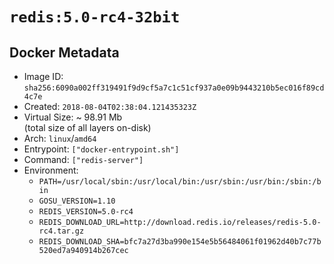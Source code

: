 # `redis:5.0-rc4-32bit`

## Docker Metadata

- Image ID: `sha256:6090a002ff319491f9d9cf5a7c1c51cf937a0e09b9443210b5ec016f89cd4c7e`
- Created: `2018-08-04T02:38:04.121435323Z`
- Virtual Size: ~ 98.91 Mb  
  (total size of all layers on-disk)
- Arch: `linux`/`amd64`
- Entrypoint: `["docker-entrypoint.sh"]`
- Command: `["redis-server"]`
- Environment:
  - `PATH=/usr/local/sbin:/usr/local/bin:/usr/sbin:/usr/bin:/sbin:/bin`
  - `GOSU_VERSION=1.10`
  - `REDIS_VERSION=5.0-rc4`
  - `REDIS_DOWNLOAD_URL=http://download.redis.io/releases/redis-5.0-rc4.tar.gz`
  - `REDIS_DOWNLOAD_SHA=bfc7a27d3ba990e154e5b56484061f01962d40b7c77b520ed7a940914b267cec`
